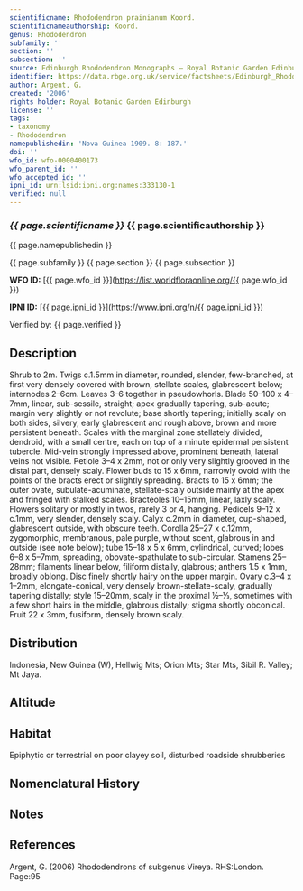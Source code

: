 ```yaml
---
scientificname: Rhododendron prainianum Koord.
scientificnameauthorship: Koord.
genus: Rhododendron
subfamily: ''
section: ''
subsection: ''
source: Edinburgh Rhododendron Monographs – Royal Botanic Garden Edinburgh
identifier: https://data.rbge.org.uk/service/factsheets/Edinburgh_Rhododendron_Monographs.xhtml
author: Argent, G.
created: '2006'
rights holder: Royal Botanic Garden Edinburgh
license: ''
tags:
- taxonomy
- Rhododendron
namepublishedin: 'Nova Guinea 1909. 8: 187.'
doi: ''
wfo_id: wfo-0000400173
wfo_parent_id: ''
wfo_accepted_id: ''
ipni_id: urn:lsid:ipni.org:names:333130-1
verified: null
---
```

### _{{ page.scientificname }}_ {{ page.scientificauthorship }}
 {{ page.namepublishedin }}

{{ page.subfamily }} {{ page.section }} {{ page.subsection }}

**WFO ID:** [{{ page.wfo_id }}](https://list.worldfloraonline.org/{{ page.wfo_id }})

**IPNI ID:** [{{ page.ipni_id }}](https://www.ipni.org/n/{{ page.ipni_id }})

Verified by: {{ page.verified }}



## Description
Shrub to 2m. Twigs c.1.5mm in diameter, rounded, slender, few-branched, at first very densely covered with brown, stellate scales, glabrescent below; internodes 2–6cm. Leaves 3–6 together in pseudowhorls. Blade 50–100 x 4–7mm, linear, sub-sessile, straight; apex grad­ually tapering, sub-acute; margin very slightly or not revolute; base shortly tapering; initially scaly on both sides, silvery, early glabrescent and rough above, brown and more persistent beneath. Scales with the marginal zone stellately divided, dendroid, with a small centre, each on top of a minute epidermal persistent tubercle. Mid-vein strongly impressed above, prominent beneath, lateral veins not visible. Petiole 3–4 x 2mm, not or only very slightly grooved in the distal part, densely scaly. Flower buds to 15 x 6mm, narrowly ovoid with the points of the bracts erect or slightly spreading. Bracts to 15 x 6mm; the outer ovate, subulate-acuminate, stellate-scaly outside mainly at the apex and fringed with stalked scales. Bracteoles 10–15mm, linear, laxly scaly. Flowers soli­tary or mostly in twos, rarely 3 or 4, hanging. Pedicels 9–12 x c.1mm, very slender, densely scaly. Calyx c.2mm in diameter, cup-shaped, glabrescent outside, with obscure teeth. Corolla 25–27 x c.12mm, zygomorphic, membranous, pale purple, without scent, glabrous in and outside (see note below); tube 15–18 x 5 x 6mm, cylindrical, curved; lobes 6–8 x 5–7mm, spreading, obovate-spathulate to sub-­circular. Stamens 25–28mm; filaments linear below, filiform distally, glabrous; anthers 1.5 x 1mm, broadly oblong. Disc finely shortly hairy on the upper margin. Ovary c.3–4 x 1–2mm, elongate-conical, very densely brown-stellate-scaly, gradually tapering distally; style 15–20mm, scaly in the proximal ½–1⁄3, sometimes with a few short hairs in the middle, glabrous distally; stigma shortly obconical. Fruit 22 x 3mm, fusiform, densely brown scaly.

## Distribution
Indonesia, New Guinea (W), Hellwig Mts; Orion Mts; Star Mts, Sibil R. Valley; Mt Jaya.

## Altitude


## Habitat
Epiphytic or terrestrial on poor clayey soil, disturbed roadside shrubberies

## Nomenclatural History

                       
## Notes


## References

Argent, G. (2006) Rhododendrons of subgenus Vireya. RHS:London. Page:95
